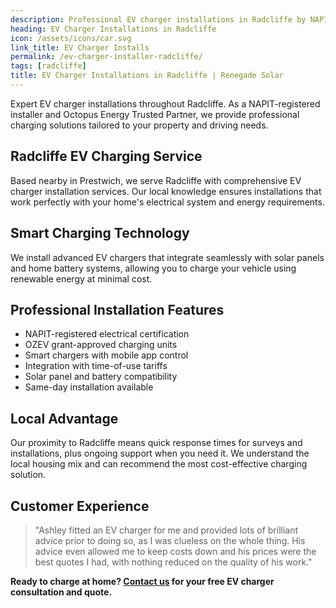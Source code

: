 ```yaml
---
description: Professional EV charger installations in Radcliffe by NAPIT-registered electrician. Smart charging solutions with solar panel integration available.
heading: EV Charger Installations in Radcliffe
icon: /assets/icons/car.svg
link_title: EV Charger Installs
permalink: /ev-charger-installer-radcliffe/
tags: [radcliffe]
title: EV Charger Installations in Radcliffe | Renegade Solar
---
```


Expert EV charger installations throughout Radcliffe. As a NAPIT-registered installer and Octopus Energy Trusted Partner, we provide professional charging solutions tailored to your property and driving needs.

## Radcliffe EV Charging Service

Based nearby in Prestwich, we serve Radcliffe with comprehensive EV charger installation services. Our local knowledge ensures installations that work perfectly with your home's electrical system and energy requirements.

## Smart Charging Technology

We install advanced EV chargers that integrate seamlessly with solar panels and home battery systems, allowing you to charge your vehicle using renewable energy at minimal cost.

## Professional Installation Features

- NAPIT-registered electrical certification
- OZEV grant-approved charging units
- Smart chargers with mobile app control
- Integration with time-of-use tariffs
- Solar panel and battery compatibility
- Same-day installation available

## Local Advantage

Our proximity to Radcliffe means quick response times for surveys and installations, plus ongoing support when you need it. We understand the local housing mix and can recommend the most cost-effective charging solution.

## Customer Experience

> "Ashley fitted an EV charger for me and provided lots of brilliant advice prior to doing so, as I was clueless on the whole thing. His advice even allowed me to keep costs down and his prices were the best quotes I had, with nothing reduced on the quality of his work."

**Ready to charge at home? [Contact us](/contact/) for your free EV charger consultation and quote.**
